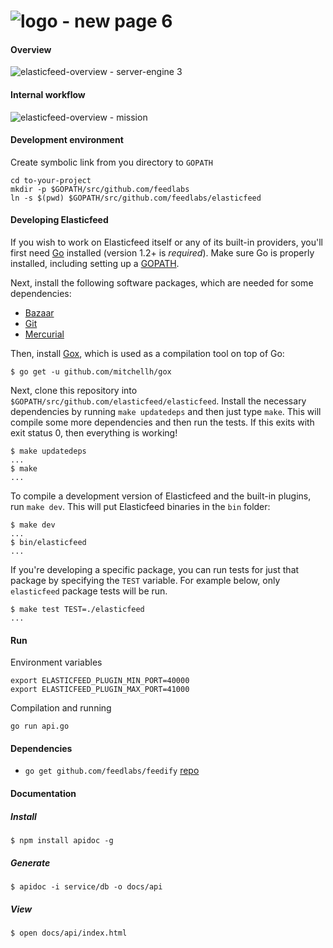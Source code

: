 ![logo - new page 6](https://cloud.githubusercontent.com/assets/1843523/7351311/b4db8698-ed04-11e4-8a01-a5b72ba55163.png)
===========
#### Overview
![elasticfeed-overview - server-engine 3](https://cloud.githubusercontent.com/assets/1843523/7103145/c5f8d754-e099-11e4-8201-60c7c714c436.png)

#### Internal workflow
![elasticfeed-overview - mission](https://cloud.githubusercontent.com/assets/1843523/7103001/212978e0-e095-11e4-8b23-091adefe3cb7.png)

#### Development environment
Create symbolic link from you directory to `GOPATH`
```
cd to-your-project
mkdir -p $GOPATH/src/github.com/feedlabs
ln -s $(pwd) $GOPATH/src/github.com/feedlabs/elasticfeed
```

#### Developing Elasticfeed
If you wish to work on Elasticfeed itself or any of its built-in providers,
you'll first need [Go](http://www.golang.org) installed (version 1.2+ is
_required_). Make sure Go is properly installed, including setting up
a [GOPATH](http://golang.org/doc/code.html#GOPATH).

Next, install the following software packages, which are needed for some dependencies:

- [Bazaar](http://bazaar.canonical.com/en/)
- [Git](http://git-scm.com/)
- [Mercurial](http://mercurial.selenic.com/)

Then, install [Gox](https://github.com/mitchellh/gox), which is used
as a compilation tool on top of Go:

    $ go get -u github.com/mitchellh/gox

Next, clone this repository into `$GOPATH/src/github.com/elasticfeed/elasticfeed`.
Install the necessary dependencies by running `make updatedeps` and then just
type `make`. This will compile some more dependencies and then run the tests. If
this exits with exit status 0, then everything is working!

    $ make updatedeps
    ...
    $ make
    ...

To compile a development version of Elasticfeed and the built-in plugins,
run `make dev`. This will put Elasticfeed binaries in the `bin` folder:

    $ make dev
    ...
    $ bin/elasticfeed
    ...


If you're developing a specific package, you can run tests for just that
package by specifying the `TEST` variable. For example below, only
`elasticfeed` package tests will be run.

    $ make test TEST=./elasticfeed
    ...


#### Run
Environment variables
```
export ELASTICFEED_PLUGIN_MIN_PORT=40000
export ELASTICFEED_PLUGIN_MAX_PORT=41000
```
Compilation and running
```
go run api.go
```

#### Dependencies
* `go get github.com/feedlabs/feedify` [repo](https://github.com/feedlabs/feedify)

#### Documentation

##### Install

```
$ npm install apidoc -g
```

##### Generate

```
$ apidoc -i service/db -o docs/api
```

##### View
```
$ open docs/api/index.html
```

